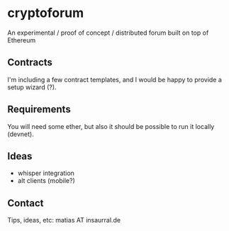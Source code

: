 # cryptoforum

An experimental / proof of concept / distributed forum built on top of Ethereum

## Contracts

I'm including a few contract templates, and I would be happy to provide a setup wizard (?).

## Requirements

You will need some ether, but also it should be possible to run it locally (devnet).

## Ideas

* whisper integration
* alt clients (mobile?)

## Contact

Tips, ideas, etc: matias AT insaurral.de
